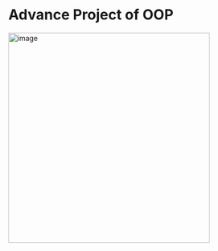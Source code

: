 # Advance Project of OOP

<img width="400" height="418" alt="image" src="https://github.com/user-attachments/assets/12bf2af0-e251-4e97-9703-27c3edd3601b" />


